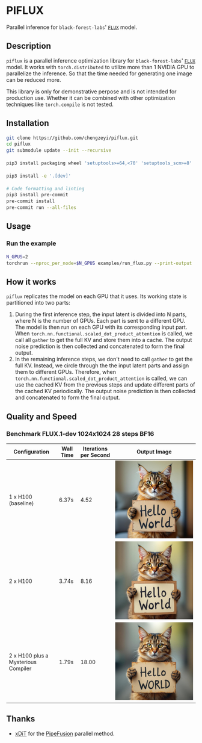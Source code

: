 # PIFLUX

Parallel inference for `black-forest-labs`' [`FLUX`](https://huggingface.co/black-forest-labs/FLUX.1-dev) model.

## Description

`piflux` is a parallel inference optimization library for `black-forest-labs`' [`FLUX`](https://huggingface.co/black-forest-labs/FLUX.1-dev) model. It works with `torch.distributed` to utilize more than 1 NVIDIA GPU to parallelize the inference. So that the time needed for generating one image can be reduced more.

This library is only for demonstrative perpose and is not intended for production use. Whether it can be combined with other optimization techniques like `torch.compile` is not tested.

## Installation

```bash
git clone https://github.com/chengzeyi/piflux.git
cd piflux
git submodule update --init --recursive

pip3 install packaging wheel 'setuptools>=64,<70' 'setuptools_scm>=8'

pip3 install -e '.[dev]'

# Code formatting and linting
pip3 install pre-commit
pre-commit install
pre-commit run --all-files
```

## Usage

### Run the example

```bash
N_GPUS=2
torchrun --nproc_per_node=$N_GPUS examples/run_flux.py --print-output
```

## How it works

`piflux` replicates the model on each GPU that it uses. Its working state is partitioned into two parts:

1. During the first inference step, the input latent is divided into N parts, where N is the number of GPUs. Each part is sent to a different GPU. The model is then run on each GPU with its corresponding input part. When `torch.nn.functional.scaled_dot_product_attention` is called, we call all `gather` to get the full KV and store them into a cache. The output noise prediction is then collected and concatenated to form the final output.
2. In the remaining inference steps, we don't need to call `gather` to get the full KV. Instead, we circle through the the input latent parts and assign them to different GPUs. Therefore, when `torch.nn.functional.scaled_dot_product_attention` is called, we can use the cached KV from the previous steps and update different parts of the cached KV periodically. The output noise prediction is then collected and concatenated to form the final output.

## Quality and Speed

### Benchmark FLUX.1-dev 1024x1024 28 steps BF16

| Configuration | Wall Time | Iterations per Second | Output Image |
| - | - | - | - |
| 1 x H100 (baseline) | 6.37s | 4.52 | ![default](./assets/default.jpg) |
| 2 x H100 | 3.74s | 8.16 | ![parallel](./assets/parallel.jpg) |
| 2 x H100 plus a Mysterious Compiler | 1.79s | 18.00 | ![parallel compile](./assets/parallel_compile.jpg) |

## Thanks

- [xDiT](https://github.com/xdit-project/xDiT) for the [PipeFusion](https://github.com/xdit-project/xDiT/blob/main/docs/methods/pipefusion.md) parallel method.

